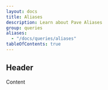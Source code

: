 ```yaml
---
layout: docs
title: Aliases
description: Learn about Pave Aliases
group: queries
aliases:
  - "/docs/queries/aliases"
tableOfContents: true
---
```


## Header

Content